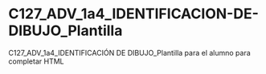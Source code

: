 # C127_ADV_1a4_IDENTIFICACION-DE-DIBUJO_Plantilla
C127_ADV_1a4_IDENTIFICACIÓN DE DIBUJO_Plantilla para el alumno para completar HTML
